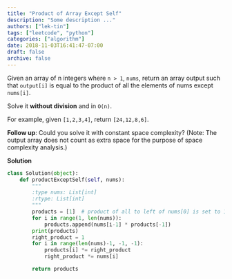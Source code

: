 ```yaml
---
title: "Product of Array Except Self"
description: "Some description ..."
authors: ["lek-tin"]
tags: ["leetcode", "python"]
categories: ["algorithm"]
date: 2018-11-03T16:41:47-07:00
draft: false
archive: false
---
```

Given an array of n integers where `n > 1`, `nums`, return an array output such that `output[i]` is equal to the product of all the elements of nums except `nums[i]`.

Solve it **without division** and in `O(n)`.

For example, given `[1,2,3,4]`, return `[24,12,8,6]`.

**Follow up**:
Could you solve it with constant space complexity? (Note: The output array does not count as extra space for the purpose of space complexity analysis.)

**Solution**
```python
class Solution(object):
    def productExceptSelf(self, nums):
        """
        :type nums: List[int]
        :rtype: List[int]
        """
        products = [1]  # product of all to left of nums[0] is set to 1
        for i in range(1, len(nums)):
            products.append(nums[i-1] * products[-1])
        print(products)
        right_product = 1
        for i in range(len(nums)-1, -1, -1):
            products[i] *= right_product
            right_product *= nums[i]

        return products
```
